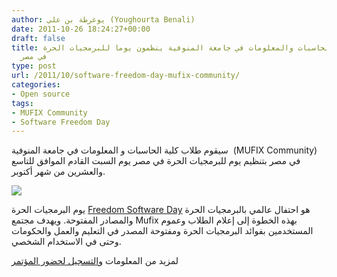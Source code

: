 ```yaml
---
author: يوغرطة بن علي (Youghourta Benali)
date: 2011-10-26 18:24:27+00:00
draft: false
title: طلاب كلية الحاسبات والمعلومات في جامعة المنوفية ينظمون يوما للبرمجيات الحرة
  في مصر
type: post
url: /2011/10/software-freedom-day-mufix-community/
categories:
- Open source
tags:
- MUFIX Community
- Software Freedom Day
---
```


سيقوم طلاب كلية الحاسبات و المعلومات في جامعة المنوفية  (MUFIX Community) في مصر بتنظيم يوم للبرمجيات الحرة في مصر يوم السبت القادم الموافق للتاسع والعشرين من شهر أكتوبر.







[![](http://www.it-scoop.com/wp-content/uploads/2011/10/software-freedom-day-mufix-community.png)
](http://www.it-scoop.com/wp-content/uploads/2011/10/software-freedom-day-mufix-community.png)




يوم البرمجيات الحرة [Freedom Software Day](http://www.softwarefreedomday.org/) هو احتفال عالمي بالبرمجيات الحرة والمصادر المفتوحة. ويهدف مجتمع Mufix بهذه الخطوة إلى إعلام الطلاب وعموم المستخدمين بفوائد البرمجيات الحرة ومفتوحة المصدر في التعليم والعمل والحكومات وحتى في الاستخدام الشخصي.


لمزيد من المعلومات و[التسجيل لحضور المؤتمر](http://sfd.mufix.org/site/)
